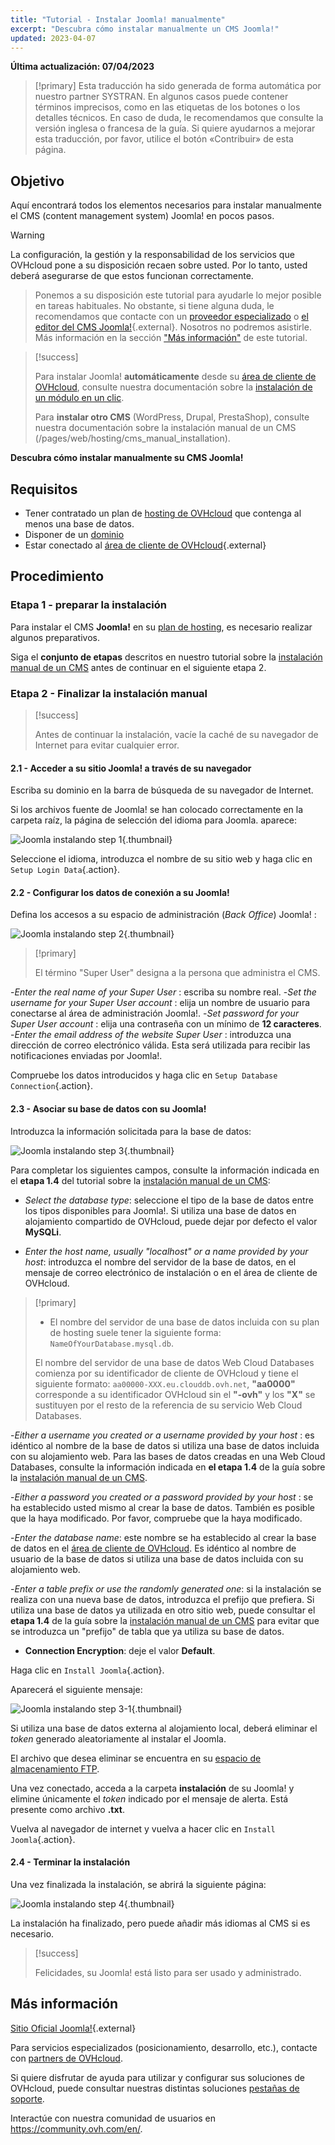 ```yaml
---
title: "Tutorial - Instalar Joomla! manualmente"
excerpt: "Descubra cómo instalar manualmente un CMS Joomla!"
updated: 2023-04-07
---
```


**Última actualización: 07/04/2023**

> [!primary]
> Esta traducción ha sido generada de forma automática por nuestro partner SYSTRAN. En algunos casos puede contener términos imprecisos, como en las etiquetas de los botones o los detalles técnicos. En caso de duda, le recomendamos que consulte la versión inglesa o francesa de la guía. Si quiere ayudarnos a mejorar esta traducción, por favor, utilice el botón «Contribuir» de esta página.
>
  
## Objetivo

Aquí encontrará todos los elementos necesarios para instalar manualmente el CMS (content management system) Joomla! en pocos pasos.

> [!warning]
>
La configuración, la gestión y la responsabilidad de los servicios que OVHcloud pone a su disposición recaen sobre usted. Por lo tanto, usted deberá asegurarse de que estos funcionan correctamente.
> 
> Ponemos a su disposición este tutorial para ayudarle lo mejor posible en tareas habituales. No obstante, si tiene alguna duda, le recomendamos que contacte con un [proveedor especializado](https://partner.ovhcloud.com/es-es/directory/) o [el editor del CMS Joomla!](https://www.joomla.org/){.external}. Nosotros no podremos asistirle. Más información en la sección ["Más información"](#go-further) de este tutorial.
>

> [!success]
>
> Para instalar Joomla! **automáticamente** desde su [área de cliente de OVHcloud](https://www.ovh.com/auth/?action=gotomanager&from=https://www.ovh.es/&ovhSubsidiary=es), consulte nuestra documentación sobre la [instalación de un módulo en un clic](/pages/web/hosting/cms_install_1_click_modules).
>
> Para **instalar otro CMS** (WordPress, Drupal, PrestaShop), consulte nuestra documentación sobre la instalación manual de un CMS (/pages/web/hosting/cms_manual_installation).
>

**Descubra cómo instalar manualmente su CMS Joomla!**
  
## Requisitos

- Tener contratado un plan de [hosting de OVHcloud](https://www.ovhcloud.com/es-es/web-hosting/) que contenga al menos una base de datos.
- Disponer de un [dominio](https://www.ovhcloud.com/es-es/domains/)
- Estar conectado al [área de cliente de OVHcloud](https://www.ovh.com/auth/?action=gotomanager&from=https://www.ovh.es/&ovhSubsidiary=es){.external}
  
## Procedimiento

### Etapa 1 - preparar la instalación <a name="step1"></a>

Para instalar el CMS **Joomla!** en su [plan de hosting](https://www.ovhcloud.com/es-es/web-hosting/), es necesario realizar algunos preparativos.

Siga el **conjunto de etapas** descritos en nuestro tutorial sobre la [instalación manual de un CMS](/pages/web/hosting/cms_manual_installation) antes de continuar en el siguiente etapa 2.

### Etapa 2 - Finalizar la instalación manual <a name="step2"></a>

> [!success]
>
> Antes de continuar la instalación, vacíe la caché de su navegador de Internet para evitar cualquier error.
>

#### 2.1 - Acceder a su sitio Joomla! a través de su navegador

Escriba su dominio en la barra de búsqueda de su navegador de Internet.

Si los archivos fuente de Joomla! se han colocado correctamente en la carpeta raíz, la página de selección del idioma para Joomla. aparece:

![Joomla instalando step 1](images/Joomla-install-select-language-1.png){.thumbnail}

Seleccione el idioma, introduzca el nombre de su sitio web y haga clic en `Setup Login Data`{.action}.

#### 2.2 - Configurar los datos de conexión a su Joomla!

Defina los accesos a su espacio de administración (*Back Office*) Joomla! :

![Joomla instalando step 2](images/Joomla-install-define-admin-2.png){.thumbnail}

> [!primary]
>
> El término "Super User" designa a la persona que administra el CMS.

-*Enter the real name of your Super User* : escriba su nombre real.
-*Set the username for your Super User account* : elija un nombre de usuario para conectarse al área de administración Joomla!.
-*Set password for your Super User account* : elija una contraseña con un mínimo de **12 caracteres**.
-*Enter the email address of the website Super User* : introduzca una dirección de correo electrónico válida. Esta será utilizada para recibir las notificaciones enviadas por Joomla!.

Compruebe los datos introducidos y haga clic en `Setup Database Connection`{.action}.

#### 2.3 - Asociar su base de datos con su Joomla!

Introduzca la información solicitada para la base de datos:

![Joomla instalando step 3](images/Joomla-install-db-connect-3.png){.thumbnail}

Para completar los siguientes campos, consulte la información indicada en el **etapa 1.4** del tutorial sobre la [instalación manual de un CMS](/pages/web/hosting/cms_manual_installation):

- *Select the database type*: seleccione el tipo de la base de datos entre los tipos disponibles para Joomla!. Si utiliza una base de datos en alojamiento compartido de OVHcloud, puede dejar por defecto el valor **MySQLi**.

- *Enter the host name, usually "localhost" or a name provided by your host*: introduzca el nombre del servidor de la base de datos, en el mensaje de correo electrónico de instalación o en el área de cliente de OVHcloud.

> [!primary]
> 
> - El nombre del servidor de una base de datos incluida con su plan de hosting suele tener la siguiente forma: `NameOfYourDatabase.mysql.db`. 
>
> El nombre del servidor de una base de datos Web Cloud Databases comienza por su identificador de cliente de OVHcloud y tiene el siguiente formato: `aa00000-XXX.eu.clouddb.ovh.net`, **"aa0000"** corresponde a su identificador OVHcloud sin el **"-ovh"** y los **"X"** se sustituyen por el resto de la referencia de su servicio Web Cloud Databases.
>

-*Either a username you created or a username provided by your host* : es idéntico al nombre de la base de datos si utiliza una base de datos incluida con su alojamiento web.
Para las bases de datos creadas en una Web Cloud Databases, consulte la información indicada en **el etapa 1.4** de la guía sobre la [instalación manual de un CMS](/pages/web/hosting/cms_manual_installation).

-*Either a password you created or a password provided by your host* : se ha establecido usted mismo al crear la base de datos. También es posible que la haya modificado. Por favor, compruebe que la haya modificado.

-*Enter the database name*: este nombre se ha establecido al crear la base de datos en el [área de cliente de OVHcloud](https://www.ovh.com/auth/?action=gotomanager&from=https://www.ovh.es/&ovhSubsidiary=es). Es idéntico al nombre de usuario de la base de datos si utiliza una base de datos incluida con su alojamiento web.

-*Enter a table prefix or use the randomly generated one*: si la instalación se realiza con una nueva base de datos, introduzca el prefijo que prefiera. Si utiliza una base de datos ya utilizada en otro sitio web, puede consultar el **etapa 1.4** de la guía sobre la [instalación manual de un CMS](/pages/web/hosting/cms_manual_installation) para evitar que se introduzca un "prefijo" de tabla que ya utiliza su base de datos.

- **Connection Encryption**: deje el valor **Default**.

Haga clic en `Install Joomla`{.action}.

Aparecerá el siguiente mensaje:

![Joomla instalando step 3-1](images/Joomla-install-db-connect-3-1.png){.thumbnail}

Si utiliza una base de datos externa al alojamiento local, deberá eliminar el *token* generado aleatoriamente al instalar el Joomla.

El archivo que desea eliminar se encuentra en su [espacio de almacenamiento FTP](/pages/web/hosting/ftp_connection).

Una vez conectado, acceda a la carpeta **instalación** de su Joomla! y elimine únicamente el *token* indicado por el mensaje de alerta. Está presente como archivo **.txt**.

Vuelva al navegador de internet y vuelva a hacer clic en `Install Joomla`{.action}.

#### 2.4 - Terminar la instalación

Una vez finalizada la instalación, se abrirá la siguiente página:

![Joomla instalando step 4](images/Joomla-install-ending-4.png){.thumbnail}

La instalación ha finalizado, pero puede añadir más idiomas al CMS si es necesario.

>[!success]
>
> Felicidades, su Joomla! está listo para ser usado y administrado.
>
  
## Más información <a name="go-further"></a>

[Sitio Oficial Joomla!](https://joomla.org){.external}

Para servicios especializados (posicionamiento, desarrollo, etc.), contacte con [partners de OVHcloud](https://partner.ovhcloud.com/es-es/directory/).

Si quiere disfrutar de ayuda para utilizar y configurar sus soluciones de OVHcloud, puede consultar nuestras distintas soluciones [pestañas de soporte](https://www.ovhcloud.com/es-es/support-levels/).

Interactúe con nuestra comunidad de usuarios en <https://community.ovh.com/en/>.